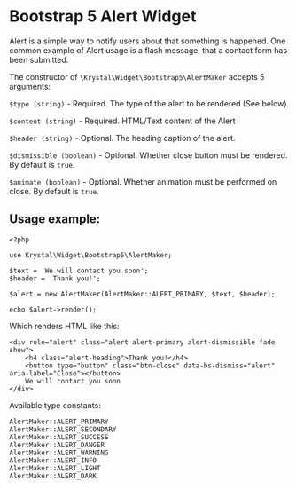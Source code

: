 
Bootstrap 5 Alert Widget
==========

Alert is a simple way to notify users about that something is happened. One common example of Alert usage is a flash message, that a contact form has been submitted.

The constructor of `\Krystal\Widget\Bootstrap5\AlertMaker` accepts 5 arguments:

`$type (string)` - Required. The type of the alert to be rendered (See below)

`$content (string)` - Required. HTML/Text content of the Alert

`$header (string)` - Optional. The heading caption of the alert.

`$dismissible (boolean)` - Optional. Whether close button must be rendered. By default is `true`.

`$animate (boolean)` - Optional. Whether animation must be performed on close. By default is `true`.

Usage example:
----

    <?php
    
    use Krystal\Widget\Bootstrap5\AlertMaker;
    
    $text = 'We will contact you soon';
    $header = 'Thank you!';
    
    $alert = new AlertMaker(AlertMaker::ALERT_PRIMARY, $text, $header);
    
    echo $alert->render();

Which renders HTML like this:

    <div role="alert" class="alert alert-primary alert-dismissible fade show">
        <h4 class="alert-heading">Thank you!</h4>
        <button type="button" class="btn-close" data-bs-dismiss="alert" aria-label="Close"></button>
        We will contact you soon
    </div>

Available type constants:

    AlertMaker::ALERT_PRIMARY
    AlertMaker::ALERT_SECONDARY
    AlertMaker::ALERT_SUCCESS
    AlertMaker::ALERT_DANGER
    AlertMaker::ALERT_WARNING
    AlertMaker::ALERT_INFO
    AlertMaker::ALERT_LIGHT
    AlertMaker::ALERT_DARK

